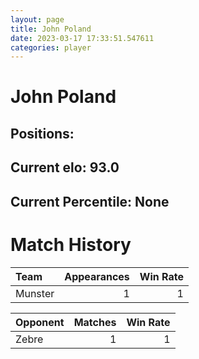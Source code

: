 ```yaml
---  
layout: page  
title: John Poland  
date: 2023-03-17 17:33:51.547611  
categories: player  
---
```

# John Poland

## Positions: 

## Current elo: 93.0

## Current Percentile: None

# Match History


| Team    |   Appearances |   Win Rate |
|:--------|--------------:|-----------:|
| Munster |             1 |          1 |

| Opponent   |   Matches |   Win Rate |
|:-----------|----------:|-----------:|
| Zebre      |         1 |          1 |